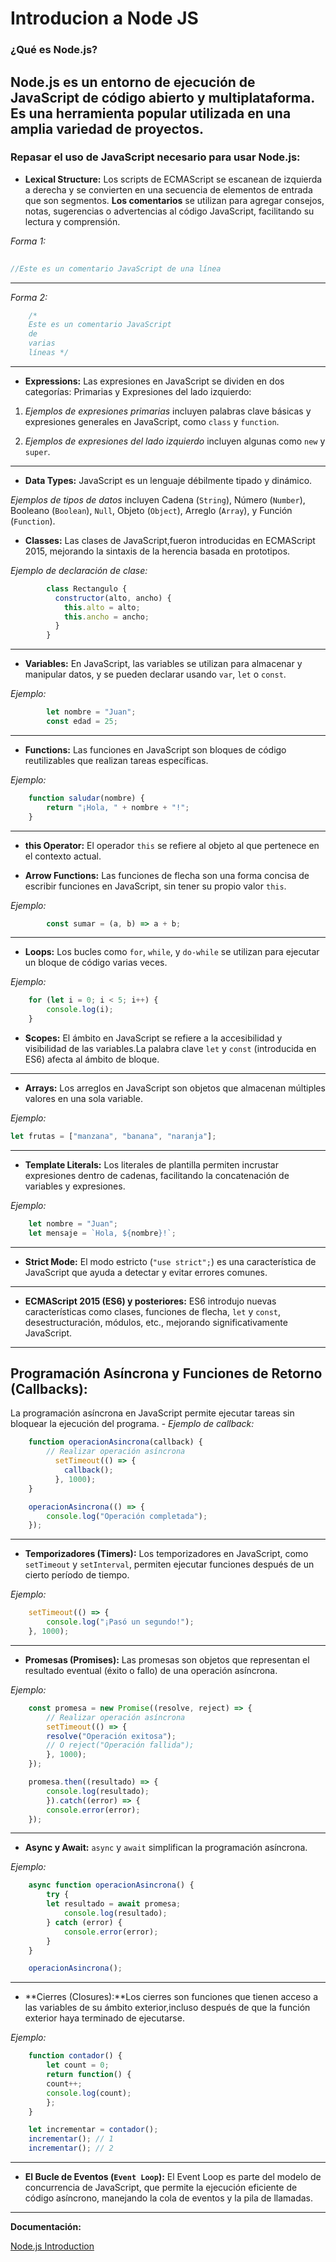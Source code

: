 # Introducion a Node JS

### ¿Qué es Node.js?
Node.js es un entorno de ejecución de JavaScript de código abierto y multiplataforma. Es una herramienta popular utilizada en una amplia variedad de proyectos.
---
### Repasar el uso de JavaScript necesario para usar Node.js:

* **Lexical Structure:**
Los scripts de ECMAScript se escanean de izquierda a derecha y se convierten en una secuencia de elementos de entrada que son segmentos. 
**Los comentarios** se utilizan para agregar consejos, notas, sugerencias o advertencias al código JavaScript, facilitando su lectura y comprensión.

*Forma 1:*
```js
    
//Este es un comentario JavaScript de una línea
 ```
 ---
*Forma 2:*
```js
    /* 
    Este es un comentario JavaScript 
    de
    varias
    líneas */ 
```
---
* **Expressions:** Las expresiones en JavaScript se dividen en dos categorías: Primarias y Expresiones del lado izquierdo:

1. *Ejemplos de expresiones primarias* incluyen palabras clave básicas y expresiones generales en JavaScript, como `class` y `function`.

1. *Ejemplos de expresiones del lado izquierdo* incluyen algunas como `new` y `super`.

---
* **Data Types:** JavaScript es un lenguaje débilmente tipado y dinámico.

*Ejemplos de tipos de datos* incluyen Cadena (`String`), Número (`Number`), Booleano (`Boolean`), `Null`, Objeto (`Object`), Arreglo (`Array`), y Función (`Function`).

* **Classes:** Las clases de JavaScript,fueron introducidas en ECMAScript 2015, mejorando la sintaxis de la herencia basada en prototipos.

*Ejemplo de declaración de clase:*
```js
        class Rectangulo {
          constructor(alto, ancho) {
            this.alto = alto;
            this.ancho = ancho;
          }
        }
```
---
* **Variables:** En JavaScript, las variables se utilizan para almacenar y manipular datos, y se pueden declarar usando `var`, `let` o `const`.

*Ejemplo:*
```js
        let nombre = "Juan";
        const edad = 25;
```
---
* **Functions:** Las funciones en JavaScript son bloques de código reutilizables que realizan tareas específicas.

*Ejemplo:*
```js
    function saludar(nombre) {
        return "¡Hola, " + nombre + "!";
    }
```
---
* **this Operator:** El operador `this` se refiere al objeto al que pertenece en el contexto actual.

* **Arrow Functions:** Las funciones de flecha son una forma concisa de escribir funciones en JavaScript, sin tener su propio valor `this`.

*Ejemplo:*
```js
        const sumar = (a, b) => a + b;
 ```
---
* **Loops:** Los bucles como `for`, `while`, y `do-while` se utilizan para ejecutar un bloque de código varias veces.

*Ejemplo:*
```js
    for (let i = 0; i < 5; i++) {
        console.log(i);
    }
```

* **Scopes:** El ámbito en JavaScript se refiere a la accesibilidad y visibilidad de las variables.La palabra clave `let` y `const` (introducida en ES6) afecta al ámbito de bloque.
---
* **Arrays:** Los arreglos en JavaScript son objetos que almacenan múltiples valores en una sola variable.

*Ejemplo:*
```js
let frutas = ["manzana", "banana", "naranja"];
```
---

* **Template Literals:** Los literales de plantilla permiten incrustar expresiones dentro de cadenas, facilitando la concatenación de variables y expresiones.

*Ejemplo:*
```js
    let nombre = "Juan";
    let mensaje = `Hola, ${nombre}!`;
```
---
* **Strict Mode:** El modo estricto (`"use strict";`) es una característica de JavaScript que ayuda a detectar y evitar errores comunes.
---
* **ECMAScript 2015 (ES6) y posteriores:** ES6 introdujo nuevas características como clases, funciones de flecha, `let` y `const`, desestructuración, módulos, etc., mejorando significativamente JavaScript.
---

## **Programación Asíncrona y Funciones de Retorno (Callbacks):**
La programación asíncrona en JavaScript permite ejecutar tareas sin bloquear la ejecución del programa.
      - 
*Ejemplo de callback:*
```js
    function operacionAsincrona(callback) {
        // Realizar operación asíncrona
          setTimeout(() => {
            callback();
          }, 1000);
    }

    operacionAsincrona(() => {
        console.log("Operación completada");
    });
 ```
---

* **Temporizadores (Timers):** Los temporizadores en JavaScript, como `setTimeout` y `setInterval`, permiten ejecutar funciones después de un cierto período de tiempo.

*Ejemplo:*
```js
    setTimeout(() => {
        console.log("¡Pasó un segundo!");
    }, 1000);
```
---

* **Promesas (Promises):** Las promesas son objetos que representan el resultado eventual (éxito o fallo) de una operación asíncrona.

*Ejemplo:*
```js
    const promesa = new Promise((resolve, reject) => {
        // Realizar operación asíncrona
        setTimeout(() => {
        resolve("Operación exitosa");
        // O reject("Operación fallida");
        }, 1000);
    });

    promesa.then((resultado) => {
        console.log(resultado);
        }).catch((error) => {
        console.error(error);
    });
```
---
* **Async y Await:** `async` y `await` simplifican la programación asíncrona.
 
*Ejemplo:*
```js
    async function operacionAsincrona() {
        try {
        let resultado = await promesa;
            console.log(resultado);
        } catch (error) {
            console.error(error);
        }
    }

    operacionAsincrona();
```
---

* **Cierres (Closures):**Los cierres son funciones que tienen acceso a las variables de su ámbito exterior,incluso después de que la función exterior haya terminado de ejecutarse.

*Ejemplo:*
```js
    function contador() {
        let count = 0;
        return function() {
        count++;
        console.log(count);
        };
    }

    let incrementar = contador();
    incrementar(); // 1
    incrementar(); // 2
```
---

* **El Bucle de Eventos (`Event Loop`):** El Event Loop es parte del modelo de concurrencia de JavaScript, que permite la ejecución eficiente de código asíncrono, manejando la cola de eventos y la pila de llamadas.

---
**Documentación:**

[Node.js Introduction](https://nodejs.org/en/learn/getting-started/introduction-to-nodejs)
